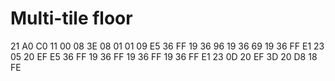 # Multi-tile floor

21 A0 C0 11 00 08 3E 08 01 01 09 E5 36 FF 19 36 96 19 36 69 19 36 FF E1 23 05 20 EF E5 36 FF 19 36 FF 19 36 FF 19 36 FF E1 23 0D 20 EF 3D 20 D8 18 FE
